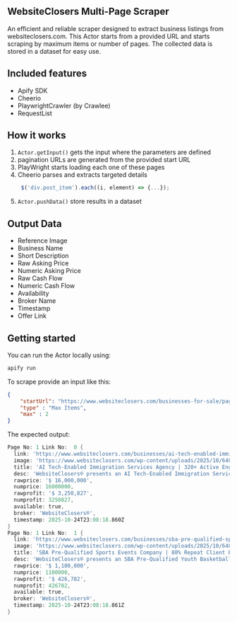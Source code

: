 ## WebsiteClosers Multi-Page Scraper

An efficient and reliable scraper designed to extract business listings from websiteclosers.com.
This Actor starts from a provided URL and starts scraping by maximum items or number of pages.
The collected data is stored in a dataset for easy use.



## Included features

- Apify SDK
- Cheerio
- PlaywrightCrawler (by Crawlee)
- RequestList

## How it works

1. `Actor.getInput()` gets the input where the parameters are defined
2. pagination URLs are generated from the provided start URL
3. PlayWright starts loading each one of these pages
4. Cheerio parses and extracts targeted details
    ```javascript
     $('div.post_item').each((i, element) => {...});
    ```
5. `Actor.pushData()` store results in a dataset

## Output Data

- Reference Image
- Business Name
- Short Description
- Raw Asking Price
- Numeric Asking Price
- Raw Cash Flow
- Numeric Cash Flow
- Availability
- Broker Name
- Timestamp
- Offer Link

## Getting started

You can run the Actor locally using:

```bash
apify run
```
To scrape provide an input like this:

```json
{
	"startUrl": "https://www.websiteclosers.com/businesses-for-sale/page/1/",
	"type" : "Max Items",
	"max" : 2
}
```
The expected output:
```powershell
Page No: 1 Link No:  0 {
  link: 'https://www.websiteclosers.com/businesses/ai-tech-enabled-immigration-services-agency-320-active-engagements-25-call-to-contract-conversions-13-000-average-ltv-low-3-churn-rate-2/116744/',
  image: 'https://www.websiteclosers.com/wp-content/uploads/2025/10/640x480-Jinee-400x400.png',
  title: 'AI Tech-Enabled Immigration Services Agency | 320+ Active Engagements | 25% Call-to-Contract Conversions | $13,000 Average LTV | Low 3% Churn Rate',
  desc: 'WebsiteClosers® presents an AI Tech-Enabled Immigration Services Company revolutionizing how professionals pursue Talent-Based Visas.',
  rawprice: '$ 16,000,000',
  numprice: 16000000,
  rawprofit: '$ 3,250,827',
  numprofit: 3250827,
  available: true,
  broker: 'WebsiteClosers®',
  timestamp: 2025-10-24T23:08:18.860Z
}
Page No: 1 Link No:  1 {
  link: 'https://www.websiteclosers.com/businesses/sba-pre-qualified-sports-events-company-80-repeat-client-base-37k-per-tournament-2-000-spectators-per-event-strong-instagram-following/116866/',
  image: 'https://www.websiteclosers.com/wp-content/uploads/2025/10/640x480-18-400x400.png',
  title: 'SBA Pre-Qualified Sports Events Company | 80% Repeat Client Base | $37K Per Tournament | 2,000+ Spectators Per Event | Strong Instagram Following',
  desc: 'WebsiteClosers® presents an SBA Pre-Qualified Youth Basketball Tournament & Exposure Event Company known for organizing high-demand competitions that attract players,.',
  rawprice: '$ 1,100,000',
  numprice: 1100000,
  rawprofit: '$ 426,782',
  numprofit: 426782,
  available: true,
  broker: 'WebsiteClosers®',
  timestamp: 2025-10-24T23:08:18.861Z
}
```


